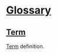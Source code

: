 # [Glossary](#md5-355f756)

## [Term](#md5-7e9dfa8)

[Term][1] definition.

[1]: #md5-7e9dfa8 "Term definition."
